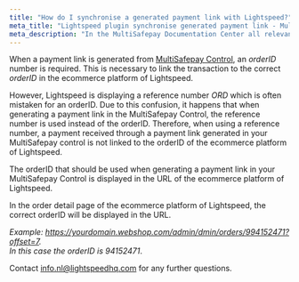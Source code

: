 ```yaml
---
title: "How do I synchronise a generated payment link with Lightspeed?"
meta_title: "Lightspeed plugin synchronise generated payment link - MultiSafepay Documentation Center"
meta_description: "In the MultiSafepay Documentation Center all relevant information regarding our Plugins and API. As well as Support pages for Payment Method, Tools and General Questions. You can also find the contact details of our Support Team and Integration Team."
---
```


When a payment link is generated from [MultiSafepay Control](https://merchant.multisafepay.com), an _orderID_ number is required. This is necessary to link the transaction to the correct _orderID_ in the ecommerce platform of Lightspeed.

However, Lightspeed is displaying a reference number _ORD_ which is often mistaken for an orderID.
Due to this confusion, it happens that when generating a payment link in the MultiSafepay Control, the reference number is used instead of the orderID.
Therefore, when using a reference number, a payment received through a payment link generated in your MultiSafepay control is not linked to the orderID of the ecommerce platform of Lightspeed.

The orderID that should be used when generating a payment link in your MultiSafepay Control is displayed in the URL of the ecommerce platform of Lightspeed.  

In the order detail page of the ecommerce platform of Lightspeed, the correct orderID will be displayed in the URL.

_Example: https://yourdomain.webshop.com/admin/dmin/orders/994152471?offset=7.  
In this case the orderID is 94152471_.

Contact <info.nl@lightspeedhq.com> for any further questions.
